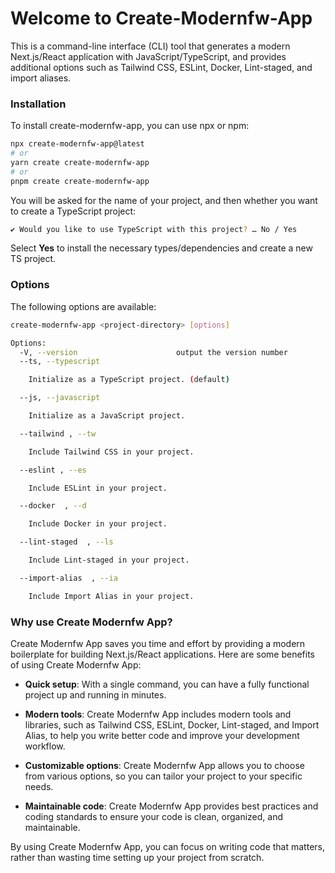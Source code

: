 # Welcome to Create-Modernfw-App

This is a command-line interface (CLI) tool that generates a modern Next.js/React application with JavaScript/TypeScript, and provides additional options such as Tailwind CSS, ESLint, Docker, Lint-staged, and import aliases.

### Installation

To install create-modernfw-app, you can use npx or npm:

```bash
npx create-modernfw-app@latest
# or
yarn create create-modernfw-app
# or
pnpm create create-modernfw-app
```

You will be asked for the name of your project, and then whether you want to
create a TypeScript project:

```bash
✔ Would you like to use TypeScript with this project? … No / Yes
```

Select **Yes** to install the necessary types/dependencies and create a new TS project.

### Options

The following options are available:

```bash
create-modernfw-app <project-directory> [options]

Options:
  -V, --version                      output the version number
  --ts, --typescript

    Initialize as a TypeScript project. (default)

  --js, --javascript

    Initialize as a JavaScript project.

  --tailwind , --tw

    Include Tailwind CSS in your project.

  --eslint , --es

    Include ESLint in your project.

  --docker  , --d

    Include Docker in your project.

  --lint-staged  , --ls

    Include Lint-staged in your project.

  --import-alias  , --ia

    Include Import Alias in your project.
```

### Why use Create Modernfw App?

Create Modernfw App saves you time and effort by providing a modern boilerplate for building Next.js/React applications. Here are some benefits of using Create Modernfw App:

- **Quick setup**: With a single command, you can have a fully functional project up and running in minutes.

- **Modern tools**: Create Modernfw App includes modern tools and libraries, such as Tailwind CSS, ESLint, Docker, Lint-staged, and Import Alias, to help you write better code and improve your development workflow.

- **Customizable options**: Create Modernfw App allows you to choose from various options, so you can tailor your project to your specific needs.

- **Maintainable code**: Create Modernfw App provides best practices and coding standards to ensure your code is clean, organized, and maintainable.

By using Create Modernfw App, you can focus on writing code that matters, rather than wasting time setting up your project from scratch.
